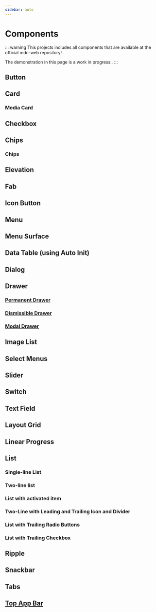 ```yaml
---
sidebar: auto
---
```


# Components

::: warning
This projects includes all components that are available at the official mdc-web repository!

The demonstration in this page is a work in progress..
:::

## Button

<ButtonDemo/>

## Card

<CardDemo/>

### Media Card

<CardMediaDemo/>

## Checkbox

<CheckboxDemo/>

## Chips

### Chips

<ChipsDemo/>

## Elevation

<ElevationDemo/>

## Fab

<FabDemo/>

<!-- ## Textfield

<TextfieldDemo/> -->

## Icon Button

<IconButtonDemo/>

## Menu

<MenuDemo/>

## Menu Surface

<MenuSurfaceDemo/>

## Data Table (using Auto Init)

<DataTableDemo/>

## Dialog

<DialogDemo/>

## Drawer

### [Permanent Drawer](permanentDrawer.html)

<PermanentDrawerDemo/>

### [Dismissible Drawer](dismissibleDrawer.html)

<DismissibleDrawerDemo/>

### [Modal Drawer](modalDrawer.html)

<ModalDrawerDemo/>

## Image List

<ImageListDemo/>

## Select Menus

<SelectDemo/>

## Slider

<SliderDemo/>

## Switch

<SwitchDemo/>

## Text Field

<TextfieldDemo/>

## Layout Grid

<LayoutGridDemo/>

## Linear Progress

<LinearProgressDemo/>

## List

### Single-line List

<SingleLineListDemo/>

### Two-line list

<TwoLineListDemo/>

### List with activated item

<ListWithActivatedItemDemo/>

### Two-Line with Leading and Trailing Icon and Divider

<TwoLineWithLeadingAndTrailingIconAndDividerDemo/>

### List with Trailing Radio Buttons

<ListWithTrailingRadioButtonsDemo/>

### List with Trailing Checkbox

<ListWithTrailingCheckboxDemo/>

## Ripple

<RippleDemo/>

## Snackbar

<SnackbarDemo/>

## Tabs

<TabsDemo/>

## [Top App Bar](top-app-bar.html)

<TopAppBarDemo/>
